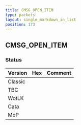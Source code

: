```yaml
---
title: CMSG_OPEN_ITEM
type: packets
layout: single_markdown_in_list
position: 173
---
```


## CMSG_OPEN_ITEM

### Status

Version | Hex | Comment
---------- | ---------- | ---------- 
Classic |  |  
TBC |  |  
WotLK |  |  
Cata |  |  
MoP |  |  